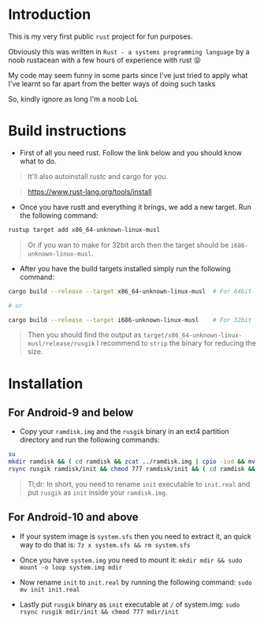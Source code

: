 # Introduction

This is my very first public `rust` project for fun purposes.

Obviously this was written in  `Rust - a systems programming language` by a noob rustacean with a few hours of experience with rust 😝

My code may seem funny in some parts since I've just tried to apply what I've learnt so far apart from the better ways of doing such tasks

So, kindly ignore as long I'm a noob LoL



# Build instructions

* First of all you need rust. Follow the link below and you should know what to do.

> It'll also autoinstall rustc and cargo for you.

> https://www.rust-lang.org/tools/install

* Once you have rustt and everything it brings, we add a new target. Run the following command:

```bash
rustup target add x86_64-unknown-linux-musl
```

> Or if you wan to make for 32bit arch then the target should be `i686-unknown-linux-musl`.

* After you have the build targets installed simply run the following command:

```bash
cargo build --release --target x86_64-unknown-linux-musl  # For 64bit

# or

cargo build --release --target i686-unknown-linux-musl    # For 32bit
```

> Then you should find the output as `target/x86_64-unknown-linux-musl/release/rusgik`
> I recommend to `strip` the binary for reducing the size.


# Installation

## For Android-9 and below

* Copy your `ramdisk.img` and the `rusgik` binary in an ext4 partition directory and run the following commands:

```bash
su
mkdir ramdisk && ( cd ramdisk && zcat ../ramdisk.img | cpio -iud && mv init init.real )
rsync rusgik ramdisk/init && chmod 777 ramdisk/init && ( cd ramdisk && find . | cpio -o -H newc | gzip > ../ramdisk.img )
```

> Tl;dr: In short, you need to rename `init` executable to `init.real` and put `rusgik` as `init` inside your `ramdisk.img`.

## For Android-10 and above

* If your system image is `system.sfs` then you need to extract it, an quick way to do that is: `7z x system.sfs && rm system.sfs`

* Once you have `system.img` you need to mount it: `mkdir mdir && sudo mount -o loop system.img mdir`

* Now rename `init` to `init.real` by running the following command: `sudo mv init init.real`

* Lastly put `rusgik` binary as `init` executable at `/` of system.img: `sudo rsync rusgik mdir/init && chmod 777 mdir/init`
